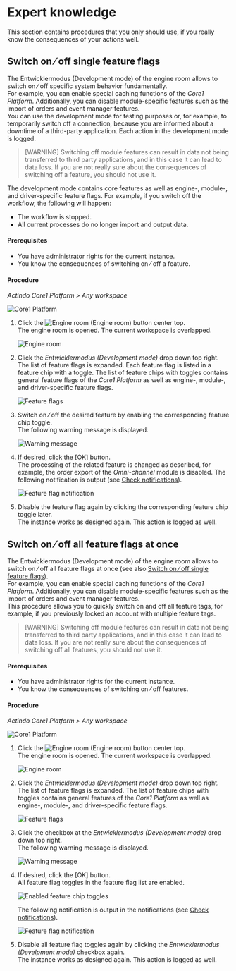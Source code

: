 # Expert knowledge

This section contains procedures that you only should use, if you really know the consequences of your actions well.



## Switch on &frasl; off single feature flags

The Entwicklermodus (Development mode) of the engine room allows to switch on &frasl; off specific system behavior fundamentally.   
For example, you can enable special caching functions of the *Core1 Platform*. Additionally, you can disable module-specific features such as the import of orders and event manager features.   
You can use the development mode for testing purposes or, for example, to temporarily switch off a connection, because you are informed about a downtime of a third-party application. Each action in the development mode is logged.

> [WARNING] Switching off module features can result in data not being transferred to third party applications, and in this case it can lead to data loss. If you are not really sure about the consequences of switching off a feature, you should not use it. 

The development mode contains core features as well as engine-, module-, and driver-specific feature flags. For example, if you switch off the workflow, the following will happen:
- The workflow is stopped.
- All current processes do no longer import and 
output data. 
<!---Julian, gibt es noch ein anderes, drastisches Beispiel?-->

#### Prerequisites

- You have administrator rights for the current instance.
- You know the consequences of switching on &frasl; off a feature.

#### Procedure

*Actindo Core1 Platform > Any workspace*

![Core1 Platform](../../Assets/Screenshots/Core1Platform/Core1.png "[Core1 Platform]")


1. Click the ![Engine room](../../Assets/Icons/EngineRoom.png "[Engine roome]") (Engine room) button center top.  
   The engine room is opened. The current workspace is overlapped.

   ![Engine room](../../Assets/Screenshots/Core1Platform/AdministratingCore1/Engineroom.png "[Engine room]")

2. Click the *Entwicklermodus (Development mode)* drop down top right.   
   The list of feature flags is expanded. Each feature flag is listed in a feature chip with a toggle. The list of feature chips with toggles contains general feature flags of the *Core1 Platform* as well as engine-, module-, and driver-specific feature flags.

   ![Feature flags](../../Assets/Screenshots/Core1Platform/AdministratingCore1/EngineRoomDevelopmentMode.png "[Feature flags]")

3. Switch on &frasl; off the desired feature by enabling the corresponding feature chip toggle.   
   The following warning message is displayed.

    ![Warning message](../../Assets/Screenshots/Core1Platform/AdministratingCore1/EngineRoomDevelopmentModeWarning.png "[Warning message]")
<!---Hallo Julian, ist die Meldung nicht ein bisschen schwach?-->
4. If desired, click the [OK] button.  
   The processing of the related feature is changed as described, for example, the order export of the *Omni-channel* module is disabled. The following notification is output (see [Check notifications](../UsingCore1/03_GeneralUIFunctions.md#check-notifications)).

   ![Feature flag notification](../../Assets/Screenshots/Core1Platform/AdministratingCore1/EngineroomFeatureFlagNotification.png "[Feature flag notification]")

5. Disable the feature flag again by clicking the corresponding feature chip toggle later.   
   The instance works as designed again. This action is logged as well.



## Switch on &frasl; off all feature flags at once

The Entwicklermodus (Development mode) of the engine room allows to switch on &frasl; off all feature flags at once (see also [Switch on &frasl; off single feature flags](#switch-on-⁄-off-single-feature-flags)).   
For example, you can enable special caching functions of the *Core1 Platform*. Additionally, you can disable module-specific features such as the import of orders and event manager features.   
This procedure allows you to quickly switch on and off all feature tags, for example, if you previously locked an account with multiple feature tags.

> [WARNING] Switching off module features can result in data not being transferred to third party applications, and in this case it can lead to data loss. If you are not really sure about the consequences of switching off all features, you should not use it. 


#### Prerequisites

- You have administrator rights for the current instance.
- You know the consequences of switching on &frasl; off features.

#### Procedure

*Actindo Core1 Platform > Any workspace*

![Core1 Platform](../../Assets/Screenshots/Core1Platform/Core1.png "[Core1 Platform]")


1. Click the ![Engine room](../../Assets/Icons/EngineRoom.png "[Engine roome]") (Engine room) button center top.  
   The engine room is opened. The current workspace is overlapped.

   ![Engine room](../../Assets/Screenshots/Core1Platform/AdministratingCore1/Engineroom.png "[Engine room]")


2. Click the *Entwicklermodus (Development mode)* drop down top right.   
   The list of feature flags is expanded. The list of feature chips with toggles contains general features of the *Core1 Platform* as well as engine-, module-, and driver-specific feature flags.

   ![Feature flags](../../Assets/Screenshots/Core1Platform/AdministratingCore1/EngineRoomDevelopmentMode.png "[Feature flags]")

2. Click the checkbox at the *Entwicklermodus (Development mode)* drop down top right.   
   The following warning message is displayed.

    ![Warning message](../../Assets/Screenshots/Core1Platform/AdministratingCore1/EngineRoomDevelopmentModeWarning.png "[Warning message]")


4. If desired, click the [OK] button.  
   All feature flag toggles in the feature flag list are enabled. 

   ![Enabled feature chip toggles](../../Assets/Screenshots/Core1Platform/AdministratingCore1/EngineRoomDevModeAll.png "[Enabled feature chip toggles]")

   The following notification is output in the notifications (see [Check notifications](../UsingCore1/03_GeneralUIFunctions.md#check-notifications)).

   ![Feature flag notification](../../Assets/Screenshots/Core1Platform/AdministratingCore1/EngineRoomDevModeNotifAll.png "[Feature flag notification]")

5. Disable all feature flag toggles again by clicking the *Entwicklermodus (Develpment mode)* checkbox again.  
   The instance works as designed again. This action is logged as well.